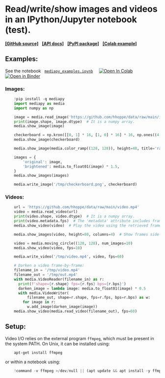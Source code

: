 # Read/write/show images and videos in an IPython/Jupyter notebook (test).

[**[GitHub source]**](https://github.com/google/mediapy) &nbsp;
[**[API docs]**](https://google.github.io/mediapy/) &nbsp;
[**[PyPI package]**](https://pypi.org/project/mediapy/) &nbsp;
[**[Colab example]**](https://colab.research.google.com/github/google/mediapy/blob/main/mediapy_examples.ipynb)

## Examples:

See the notebook &nbsp;
[`mediapy_examples.ipynb`](https://github.com/google/mediapy/blob/main/mediapy_examples.ipynb)
&nbsp; &nbsp;
[![Open In Colab](https://colab.research.google.com/assets/colab-badge.svg)](https://colab.research.google.com/github/google/mediapy/blob/main/mediapy_examples.ipynb)
&nbsp;
[![Open in Binder](https://mybinder.org/badge_logo.svg)](https://mybinder.org/v2/gh/google/mediapy/main?filepath=mediapy_examples.ipynb)

<!--
DeepNote: The notebook runs correctly on https://deepnote.com/, but it cannot be
launched from GitHub with a single click.  Instead, one must:
- Start a notebook.
- Create a Terminal (console).
- Within the terminal, enter "git clone https://github.com/google/mediapy.git".
- Navigate to Files -> mediapy.
- Open the *.ipynb notebook.

Kaggle: The notebook also runs correctly on https://www.kaggle.com/ although
"pip install -q mediapy" requires first changing Settings -> Internet -> Enable,
which in turn requires a phone number verification.  Also, the notebook cannot
be launched from GitHub with a single click but must be manually uploaded as a
file.
-->

### Images:

```python
    !pip install -q mediapy
    import mediapy as media
    import numpy as np

    image = media.read_image('https://github.com/hhoppe/data/raw/main/image.png')
    print(image.shape, image.dtype)  # It is a numpy array.
    media.show_image(image)

    checkerboard = np.kron([[0, 1] * 16, [1, 0] * 16] * 16, np.ones((4, 4)))
    media.show_image(checkerboard)

    media.show_image(media.color_ramp((128, 128)), height=48, title='ramp')

    images = {
        'original': image,
        'brightened': media.to_float01(image) * 1.5,
    }
    media.show_images(images)

    media.write_image('/tmp/checkerboard.png', checkerboard)
```

### Videos:

```python
    url = 'https://github.com/hhoppe/data/raw/main/video.mp4'
    video = media.read_video(url)
    print(video.shape, video.dtype)  # It is a numpy array.
    print(video.metadata.fps)  # The 'metadata' attribute includes framerate.
    media.show_video(video)  # Play the video using the retrieved framerate.

    media.show_images(video, height=80, columns=4)  # Show frames side-by-side.

    video = media.moving_circle((128, 128), num_images=10)
    media.show_video(video, fps=10)

    media.write_video('/tmp/video.mp4', video, fps=60)

    # Darken a video frame-by-frame:
    filename_in = '/tmp/video.mp4'
    filename_out = '/tmp/out.mp4'
    with media.VideoReader(filename_in) as r:
      print(f'shape={r.shape} fps={r.fps} bps={r.bps}')
      darken_image = lambda image: media.to_float01(image) * 0.5
      with media.VideoWriter(
          filename_out, shape=r.shape, fps=r.fps, bps=r.bps) as w:
        for image in r:
          w.add_image(darken_image(image))
    media.show_video(media.read_video(filename_out), fps=60)
```

## Setup:

Video I/O relies on the external program `ffmpeg`, which must be present in
the system PATH.  On Unix, it can be installed using:

```shell
    apt-get install ffmpeg
```

or within a notebook using:

```python
    !command -v ffmpeg >/dev/null || (apt update && apt install -y ffmpeg)
```
